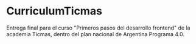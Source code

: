 # CurriculumTicmas
Entrega final para el curso "Primeros pasos del desarrollo frontend" de la academia Ticmas, dentro del plan nacional de Argentina Programa 4.0.
